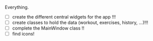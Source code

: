 Everything.
- [ ] create the different central widgets for the app !!!
- [ ] create classes to hold the data (workout, exercises, history, ...)!!!
- [ ] complete the MainWindow class !!
- [ ] find icons!
